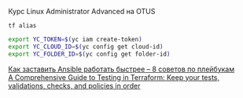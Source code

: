 Курс Linux Administrator Advanced на OTUS

```
tf alias
```

```bash
export YC_TOKEN=$(yc iam create-token)
export YC_CLOUD_ID=$(yc config get cloud-id)
export YC_FOLDER_ID=$(yc config get folder-id)
```

[Как заставить Ansible работать быстрее – 8 советов по плейбукам](https://habr.com/ru/companies/redhatrussia/articles/650679/)  
[A Comprehensive Guide to Testing in Terraform: Keep your tests, validations, checks, and policies in order](https://mattias.engineer/posts/terraform-testing-and-validation/)  
